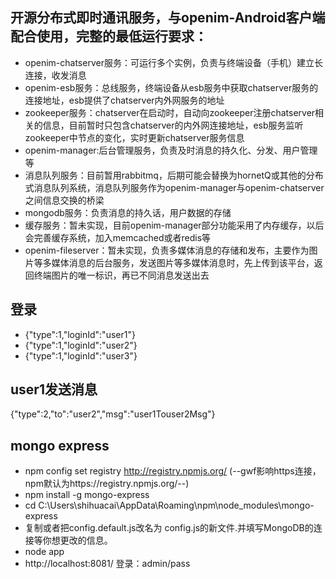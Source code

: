 ## 开源分布式即时通讯服务，与openim-Android客户端配合使用，完整的最低运行要求：
* openim-chatserver服务：可运行多个实例，负责与终端设备（手机）建立长连接，收发消息
* openim-esb服务：总线服务，终端设备从esb服务中获取chatserver服务的连接地址，esb提供了chatserver内外网服务的地址
* zookeeper服务：chatserver在启动时，自动向zookeeper注册chatserver相关的信息，目前暂时只包含chatserver的内外网连接地址，esb服务监听zookeeper中节点的变化，实时更新chatserver服务信息
* openim-manager:后台管理服务，负责及时消息的持久化、分发、用户管理等
* 消息队列服务：目前暂用rabbitmq，后期可能会替换为hornetQ或其他的分布式消息队列系统，消息队列服务作为openim-manager与openim-chatserver之间信息交换的桥梁
* mongodb服务：负责消息的持久话，用户数据的存储
* 缓存服务：暂未实现，目前openim-manager部分功能采用了内存缓存，以后会完善缓存系统，加入memcached或者redis等
* openim-fileserver：暂未实现，负责多媒体消息的存储和发布，主要作为图片等多媒体消息的后台服务，发送图片等多媒体消息时，先上传到该平台，返回终端图片的唯一标识，再已不同消息发送出去

## 登录
* {"type":1,"loginId":"user1"}
* {"type":1,"loginId":"user2"}
* {"type":1,"loginId":"user3"}

## user1发送消息
{"type":2,"to":"user2","msg":"user1Touser2Msg"}

## mongo express
* npm config set registry http://registry.npmjs.org/ (--gwf影响https连接，npm默认为https://registry.npmjs.org/--)
* npm install -g mongo-express
* cd C:\Users\shihuacai\AppData\Roaming\npm\node_modules\mongo-express
* 复制或者把config.default.js改名为 config.js的新文件.并填写MongoDB的连接等你想更改的信息。
* node app
* http://localhost:8081/ 登录：admin/pass
